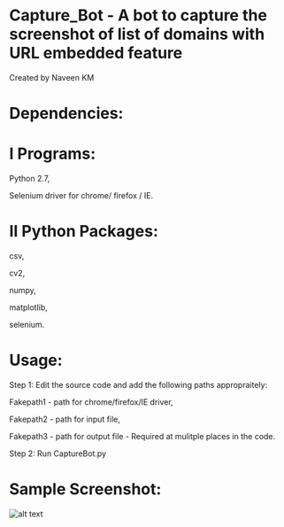 # Capture_Bot - A bot to capture the screenshot of list of domains with URL embedded feature
Created by Naveen KM

# Dependencies:

# I Programs: 

Python 2.7,

Selenium driver for chrome/ firefox / IE.

# II Python Packages:

csv,

cv2,

numpy,

matplotlib,

selenium.

# Usage:

Step 1: Edit the source code and add the following paths appropraitely:  

Fakepath1 - path for chrome/firefox/IE driver,

Fakepath2 - path for input file,

Fakepath3 - path for output file - Required at mulitple places in the code.  

Step 2: Run CaptureBot.py

# Sample Screenshot:

![alt text](https://github.com/Naveen94/Capture_Bot/blob/master/sample_screenshot.png)
